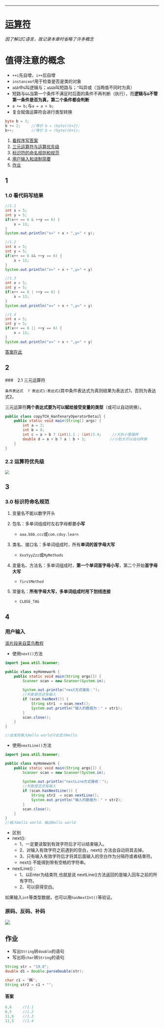 ---------------------------
# [运算符](./TCH_Han/Chapter4.md)  

*因了解过C语言，故记录本章时省略了许多概念*

# 值得注意的概念
- ```++i```先自增，```i++```后自增
- ```instanceof```用于检查是否是类的对象
- ```a&b```中```&```叫逻辑与；```a&&b```叫短路与；```^```叫异或（当两值不同时为真）
-  短路与```&&```当第一个条件不满足时后面的条件不再判断（执行），而**逻辑与```&```不管第一条件是否为真，第二个条件都会判断**
-  ```a += b;```与```a = a + b;```
-  复合赋值运算符会进行类型转换

```java
byte b = 3;
b += 2;		//等价 b = (byte)(b+2);
b++;		//等价 b = (byte)(b+1);
```





1. [看程序写答案](#1)
2. [三元运算符与运算优先级](#2)
3. [标识符的命名规则和规范](#3)
4. [用户输入和进制简要](#4)
5. [作业](#作业)  
## 1

### 1.0 看代码写结果

```java
//1.1
int x = 5;
int y = 5;
if(x++ == 6 & ++y == 6) {
	x = 11;
}
System.out.println("x=" + x + ",y=" + y);
```
```java
//1.2
int x = 5;
int y = 5;
if(x++ == 6 && ++y == 6) {
	x = 11;
}
System.out.println("x=" + x + ",y=" + y)
```

```java
//1.3
int x = 5;
int y = 5;
if(x++ == 6 | ++y == 6) {
	x = 11;
}
System.out.println("x=" + x + ",y=" + y)
```

```java
//1.4
int x = 5;
int y = 5;
if(x++ == 6 || ++y == 6) {
	x = 11;
}
System.out.println("x=" + x + ",y=" + y)
```

[答案在此](#答案)



## 2

###　2.1 三元运算符

```条件表达式  ? 表达式1:表达式2```其中条件表达式为真则结果为表达式1，否则为表达式2。

三元运算符**两个表达式要为可以赋给接受变量的类型**（或可以自动转换）。

```java
public class copyTCH_HanTenaryOperatorDetail {
    public static void main(String[] args) {
        int a = 3;
        int b = 8;
        int c = a > b ? (int)1.1 : (int)3.4;	 //大到小需强转
        double d = a > b ? a : b + 3;			//小到大可以自动转换
    }
}
```


### 2.2 运算符优先级

<img src="../img/TCH_Han/ch4_0.png" style="zoom:80%;" />



## 3

### 3.0 标识符命名规范

1. 变量名不能以数字开头

2. 包名：多单词组成时左右字母都要**小写**
   - ```aaa.bbb.ccc```或```com.cduy.learn```

3. 类名、接口名：多单词组成时，所有**单词的首字母大写**
   - ```XxxYyyZzz```或```MyMethods```

4. 变量名、方法名：多单词组成时，**第一个单词首字母小写**，第二个开始**首字母大写**
   - ```firstMethod```

5. 常量名：**所有字母大写，多单词组成时用下划线连接**
   - ```CLOSE_TAG``` 



## 4

### 用户输入 

[该片段来自菜鸟教程](https://www.runoob.com/java/java-scanner-class.html)

- 使用```next()```方法

```java
import java.util.Scanner;

public class myHomework {
	public static void main(String args[]) {
		Scanner scan = new Scanner(System.in);
		
		System.out.println("next方式接收：");
		//判断是否还有输入
		if (scan.hasNext()) {
			String str1  = scan.next();
			System.out.println("输入的数据为：" + str1);
		}
		scan.close();
	}
}

//会发现输入Hello world只会显示Hello
```



- 使用```nextLine()```方法

```java
import java.util.Scanner;

public class myHomework {
	public static void main(String args[]) {
		Scanner scan = new Scanner(System.in);
		
		System.out.println("nextLine方式接收：");
		//判断是否还有输入
		if (scan.hasNextLine()) {
			String str2  = scan.nextLine();
			System.out.println("输入的数据为：" + str2);
		}
		scan.close();
	}
}
//输入Hello world，输出Hello world
```



- 区别
- next():
  - 1、一定要读取到有效字符后才可以结束输入。
  - 2、对输入有效字符之前遇到的空白，next() 方法会自动将其去掉。
  - 3、只有输入有效字符后才将其后面输入的空白作为分隔符或者结束符。
  - next() 不能得到带有空格的字符串。
- nextLine()：
  - 1、以Enter为结束符,也就是说 nextLine()方法返回的是输入回车之前的所有字符。
  - 2、可以获得空白。

如果输入```int```等类型数据，也可以用```hasNextInt()```等验证。



### 原码、反码、补码

![](../img/TCH_Han/ch4_1.png)



 

## 作业

- 写出```String```转```double```的语句
- 写出将```char```转```String```的语句

```java
String str = "19.8";
double d1 = Double.parseDouble(str);

char c1 = '韩';
String str2 = c1 + "";
```



#### 答案

```java
6,6		//1.1
6,5 	//1.2
11,6	//1.3
11,5	//1.4
```

